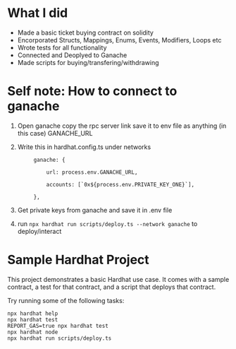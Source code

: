 # What I did
- Made a basic ticket buying contract on solidity
- Encorporated Structs, Mappings, Enums, Events, Modifiers, Loops etc
- Wrote tests for all functionality
- Connected and Deoplyed to Ganache
- Made scripts for buying/transfering/withdrawing

# Self note: How to connect to ganache
1. Open ganache copy the rpc server link save it to env file as anything (in this case) GANACHE_URL
2. Write this in hardhat.config.ts under networks

            ganache: {

                url: process.env.GANACHE_URL,

                accounts: [`0x${process.env.PRIVATE_KEY_ONE}`],

            },
3. Get private keys from ganache and save it in .env file
4. run ```npx hardhat run scripts/deploy.ts --network ganache``` to deploy/interact

# Sample Hardhat Project

This project demonstrates a basic Hardhat use case. It comes with a sample contract, a test for that contract, and a script that deploys that contract.

Try running some of the following tasks:

```shell
npx hardhat help
npx hardhat test
REPORT_GAS=true npx hardhat test
npx hardhat node
npx hardhat run scripts/deploy.ts
```
